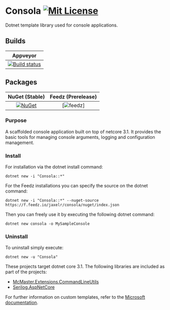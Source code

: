 # Consola [![Mit License][mit-img]][mit]

Dotnet template library used for console applications.

## Builds

| Appveyor  |
| :---:     |
| [![Build status][build-img]][build] |

## Packages

| NuGet (Stable) | Feedz (Prerelease) |
| :---: | :---: |
| [![NuGet][nuget-img]][nuget] | [![feedz][feedz-img]] |

### Purpose

A scaffolded console application built on top of netcore 3.1. It provides the basic tools for managing console arguments, logging and configuration management.

### Install

For installation via the dotnet install command:

`dotnet new -i "Consola::*"`

For the Feedz installations you can specify the source on the dotnet command:

`dotnet new -i "Consola::*" --nuget-source https://f.feedz.io/jaxelr/consola/nuget/index.json`

Then you can freely use it by executing the following dotnet command:

`dotnet new consola -o MySampleConsole`

### Uninstall

To uninstall simply execute:

`dotnet new -u "Consola"`

These projects target dotnet core 3.1. The following libraries are included as part of the projects:

* [McMaster.Extensions.CommandLineUtils](https://github.com/natemcmaster/CommandLineUtils)
* [Serilog.AspNetCore](https://github.com/serilog/serilog-aspnetcore)

For further information on custom templates, refer to the [Microsoft documentation][docs].

[mit-img]: http://img.shields.io/badge/License-MIT-blue.svg
[mit]: https://github.com/Jaxelr/Consola/blob/master/LICENSE
[build-img]: https://ci.appveyor.com/api/projects/status/4q831j12p00mkeij/branch/master?svg=true
[build]: https://ci.appveyor.com/project/Jaxelr/consola/branch/master
[nuget-img]: https://img.shields.io/nuget/v/Consola.svg
[nuget]: https://www.nuget.org/packages/Consola/
[feedz-img]: https://img.shields.io/badge/endpoint.svg?url=https%3A%2F%2Ff.feedz.io%2Fjaxelr%2Fconsola%2Fshield%2FConsola%2Fstable
[feedz]: https://f.feedz.io/jaxelr/consola/packages/Consola/stable/download
[docs]: https://docs.microsoft.com/en-us/dotnet/core/tools/custom-templates
